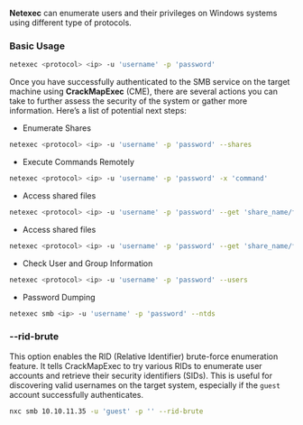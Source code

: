 **Netexec** can enumerate users and their privileges on Windows systems using different type of protocols.
### Basic Usage
```bash
netexec <protocol> <ip> -u 'username' -p 'password'
```

Once you have successfully authenticated to the SMB service on the target machine using **CrackMapExec** (CME), there are several actions you can take to further assess the security of the system or gather more information. Here’s a list of potential next steps:

- Enumerate Shares

```bash
netexec <protocol> <ip> -u 'username' -p 'password' --shares
```

- Execute Commands Remotely

```bash
netexec <protocol> <ip> -u 'username' -p 'password' -x 'command'
```

- Access shared files

```bash
netexec <protocol> <ip> -u 'username' -p 'password' --get 'share_name/file_path'
```

- Access shared files

```bash
netexec <protocol> <ip> -u 'username' -p 'password' --get 'share_name/file_path'
```

- Check User and Group Information

```bash
netexec <protocol> <ip> -u 'username' -p 'password' --users
```


- Password Dumping

```bash
netexec smb <ip> -u 'username' -p 'password' --ntds
```

### --rid-brute
This option enables the RID (Relative Identifier) brute-force enumeration feature. It tells CrackMapExec to try various RIDs to enumerate user accounts and retrieve their security identifiers (SIDs). This is useful for discovering valid usernames on the target system, especially if the `guest` account successfully authenticates.
```bash
nxc smb 10.10.11.35 -u 'guest' -p '' --rid-brute
```